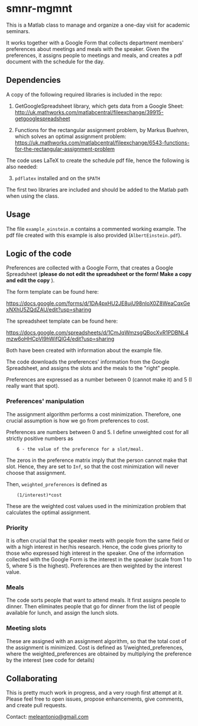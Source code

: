 # smnr-mgmnt

This is a Matlab class to manage and organize a one-day visit for academic seminars. 

It works together with a Google Form that collects department members' preferences about meetings and meals with the speaker. Given the preferences, it assigns people to meetings and meals, and creates a pdf document with the schedule for the day. 

## Dependencies

A copy of the following required libraries is included in the repo:

1. GetGoogleSpreadsheet library, which gets data from a Google Sheet: http://uk.mathworks.com/matlabcentral/fileexchange/39915-getgooglespreadsheet

2. Functions for the rectangular assignment problem, by Markus Buehren, which solves an optimal assignment problem: https://uk.mathworks.com/matlabcentral/fileexchange/6543-functions-for-the-rectangular-assignment-problem

The code uses LaTeX to create the schedule pdf file, hence the following is also needed:

3. ```pdflatex``` installed and on the ```$PATH```

The first two libraries are included and should be added to the Matlab path when using the class. 

## Usage

The file ```example_einstein.m``` contains a commented working example. The pdf file created with this example is also provided (```AlbertEinstein.pdf```).

## Logic of the code

Preferences are collected with a Google Form, that creates a Google Spreadsheet (<b>please do not edit the spreadsheet or the form! Make a copy and edit the copy</b> ).

The form template can be found here: 

https://docs.google.com/forms/d/1DA4pxHU2JE8ujU98nIoX0Z8WeaCqxGexNXhU5ZQdZAU/edit?usp=sharing

The spreadsheet template can be found here: 

https://docs.google.com/spreadsheets/d/1CmJqWmzsgQBocXvR1PDBNL4mzw6oHHCpVl9hWifQlG4/edit?usp=sharing

Both have been created with information about the example file.

The code downloads the preferences' information from the Google Spreadsheet, and assigns the slots and the meals to the "right" people. 

Preferences are expressed as a number between 0 (cannot make it) and 5 (I really want that spot). 

### Preferences' manipulation

The assignment algorithm performs a cost minimization. Therefore, one crucial assumption is how we go from preferences to cost. 

Preferences are numbers between 0 and 5. 
I define unweighted cost for all strictly positive numbers as 

        6 - the value of the preference for a slot/meal. 

The zeros in the preference matrix imply that the person cannot make that slot. Hence, they are set to ```Inf```, so that the cost minimization will never choose that assignment. 

Then, ```weighted_preferences``` is defined as 

        (1/interest)*cost

These are the weighted cost values used in the minimization problem that calculates the optimal assignment. 
### Priority

It is often crucial that the speaker meets with people from the same field or with a high interest in her/his research. Hence, the code gives priority to those who expressed high interest in the speaker. One of the information collected with the Google Form is the interest in the speaker (scale from 1 to 5, where 5 is the highest). Preferences are then weighted by the interest value. 

### Meals

The code sorts people that want to attend meals. It first assigns people to dinner. Then eliminates people that go for dinner from the list of people available for lunch, and assign the lunch slots. 

### Meeting slots

These are assigned with an assignment algorithm, so that the total cost of the assignment is minimized. Cost is defined as 1/weighted_preferences, where the weighted_preferences are obtained by multiplying the preference by the interest (see code for details)

## Collaborating

This is pretty much work in progress, and a very rough first attempt at it. 
Please feel free to open issues, propose enhancements, give comments, and create pull requests. 

Contact: meleantonio@gmail.com
